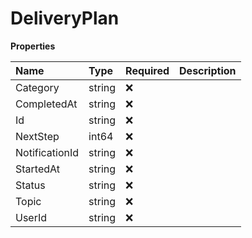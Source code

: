 # DeliveryPlan

**Properties**

| Name           | Type   | Required | Description |
| :------------- | :----- | :------- | :---------- |
| Category       | string | ❌       |             |
| CompletedAt    | string | ❌       |             |
| Id             | string | ❌       |             |
| NextStep       | int64  | ❌       |             |
| NotificationId | string | ❌       |             |
| StartedAt      | string | ❌       |             |
| Status         | string | ❌       |             |
| Topic          | string | ❌       |             |
| UserId         | string | ❌       |             |
